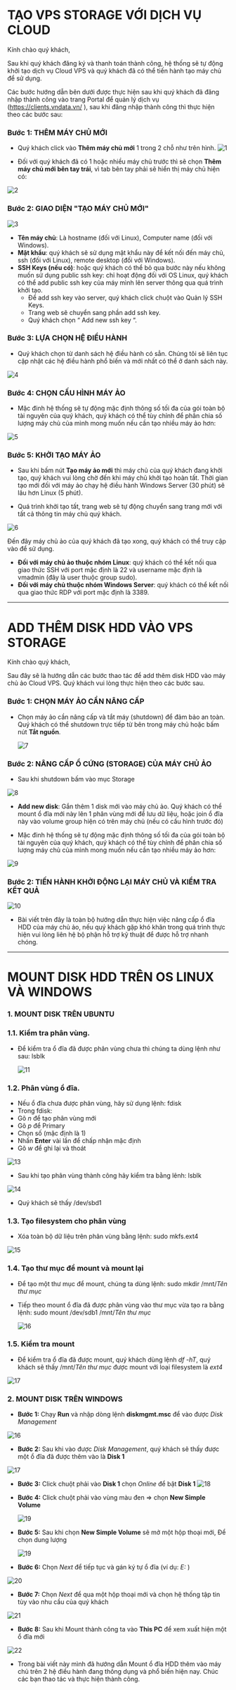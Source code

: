 # TẠO VPS STORAGE VỚI DỊCH VỤ CLOUD

Kính chào quý khách,

Sau khi quý khách đăng ký và thanh toán thành công, hệ thống sẽ tự động khởi tạo dịch vụ Cloud VPS và quý khách đã có thể tiến hành tạo máy chủ để sử dụng.

Các bước hướng dẫn bên dưới được thực hiện sau khi quý khách đã đăng nhập thành công vào trang Portal để quản lý dịch vụ (https://clients.vndata.vn/ ), sau khi đăng nhập thành công thì thực hiện theo các bước sau:

### Bước 1: THÊM MÁY CHỦ MỚI 
- Quý khách click vào **Thêm máy chủ mới** 1 trong 2 chỗ như trên hình.
![1](https://github.com/volevu17/test1/blob/main/%E1%BA%A3nh%201.png?raw=true)

- Đối với quý khách đã có 1 hoặc nhiều máy chủ trước thì sẽ chọn **Thêm máy chủ mới bên tay trái**, vì tab bên tay phải sẽ hiển thị máy chủ hiện có:

 ![2](https://github.com/volevu17/test1/blob/main/%E1%BA%A2nh2.png?raw=true)

### Bước 2: GIAO DIỆN "TẠO MÁY CHỦ MỚI"

 ![3](https://github.com/volevu17/test1/blob/main/3.png?raw=true)

- **Tên máy chủ**: Là hostname (đối với Linux), Computer name (đối với Windows).
- **Mật khẩu**: quý khách sẽ sử dụng mật khẩu này để kết nối đến máy chủ, ssh (đối với Linux), remote desktop (đối với Windows).
- **SSH Keys (nếu có)**: hoặc quý khách có thể bỏ qua bước này nếu không muốn sử dụng public ssh key: chỉ hoạt động đối với OS Linux, quý khách có thể add public ssh key của máy mình lên server thông qua quá trình khởi tạo.
  - Để add ssh key vào server, quý khách click chuột vào Quản lý SSH Keys.
  - Trang web sẽ chuyển sang phần add ssh key.
  - Quý khách chọn “ Add new ssh key “.


### Bước 3: LỰA CHỌN HỆ ĐIỀU HÀNH 
- Quý khách chọn từ danh sách hệ điều hành có sẳn. Chúng tôi sẽ liên tục cập nhật các hệ điều hành phổ biến và mới nhất có thể ở danh sách này.

 ![4](https://github.com/volevu17/test1/blob/main/4.png?raw=true)


### Bước 4: CHỌN CẤU HÌNH MÁY ẢO 

-  Mặc đinh hệ thống sẽ tự động mặc định thông số tối đa của gói toàn bộ tài nguyên của quý khách, quý khách có thể tùy chỉnh để phân chia số lượng máy chủ của mình mong muốn nếu cần tạo nhiều máy ảo hơn:

 ![5](https://github.com/volevu17/test1/blob/main/5.png?raw=true)

### Bước 5: KHỞI TẠO MÁY ẢO 
- Sau khi bấm nút **Tạo máy ảo mới** thì máy chủ của quý khách đang khởi tạo, quý khách vui lòng chờ đến khi máy chủ khởi tạo hoàn tất. Thời gian tạo mới đối với máy ảo chạy hệ điều hành Windows Server (30 phút) sẽ lâu hơn Linux (5 phút).

- Quá trình khởi tạo tất, trang web sẽ tự động chuyển sang trang mới với tất cả thông tin máy chủ quý khách.

 ![6](https://github.com/volevu17/test1/blob/main/6.png?raw=true)

 Đến đây máy chủ ảo của quý khách đã tạo xong, quý khách có thể truy cập vào để sử dụng.

 - **Đối với máy chủ ảo thuộc nhóm Linux**: quý khách có thể kết nối qua giao thức SSH với port mặc định là 22 và username mặc định là vmadmin (đây là user thuộc group sudo).
 - **Đối với máy chủ thuộc nhóm Windows Server**: quý khách có thể kết nối qua giao thức RDP với port mặc định là 3389.



---

# ADD THÊM DISK HDD VÀO VPS STORAGE

Kính chào quý khách,

Sau đây sẽ là hướng dẫn các bước thao tác để add thêm disk HDD vào máy chủ ảo Cloud VPS. Quý khách vui lòng thực hiện theo các bước sau.

### Bước 1: CHỌN MÁY ẢO CẦN NÂNG CẤP

- Chọn máy ảo cần nâng cấp và tắt máy (shutdown) để đảm bảo an toàn. Quý khách có thể shutdown trực tiếp từ bên trong máy chủ hoặc bấm nút **Tắt nguồn**.

   ![7](https://github.com/volevu17/test1/blob/main/7.png?raw=true)


### Bước 2: NÂNG CẤP Ổ CỨNG (STORAGE) CỦA MÁY CHỦ ẢO

- Sau khi shutdown bấm vào mục Storage

 ![8](https://github.com/volevu17/test1/blob/main/8.png?raw=true)

 - **Add new disk**: Gắn thêm 1 disk mới vào máy chủ ảo. Quý khách có thể mount ổ đĩa mới này lên 1 phân vùng mới để lưu dữ liệu, hoặc join ổ đĩa này vào volume group hiện có trên máy chủ (nếu có cấu hình trước đó)

 - Mặc đinh hệ thống sẽ tự động mặc định thông số tối đa của gói toàn bộ tài nguyên của quý khách, quý khách có thể tùy chỉnh để phân chia số lượng máy chủ của mình mong muốn nếu cần tạo nhiều máy ảo hơn:


 ![9](https://github.com/volevu17/test1/blob/main/9.png?raw=true)

 ### Bước 2: TIẾN HÀNH KHỞI ĐỘNG LẠI MÁY CHỦ VÀ KIỂM TRA KẾT QUẢ

 ![10](https://github.com/volevu17/test1/blob/main/10.png?raw=true)

- Bài viết trên đây là toàn bộ hướng dẫn thực hiện việc nâng cấp ổ đĩa HDD của máy chủ ảo, nếu quý khách gặp khó khăn trong quá trình thực hiện vui lòng liên hệ bộ phận hỗ trợ kỹ thuật để được hỗ trợ nhanh chóng.
 ---
 # MOUNT DISK HDD TRÊN OS LINUX VÀ WINDOWS

   ### 1. MOUNT DISK TRÊN UBUNTU
 
### 1.1. Kiểm tra phân vùng.

- Để kiểm tra ổ đĩa đã được phân vùng chưa thì chúng ta dùng lệnh như sau: lsblk

   ![11](https://github.com/volevu17/test1/blob/main/11.png?raw=true)

### 1.2. Phân vùng ổ đĩa.

 - Nếu ổ đĩa chưa được phân vùng, hãy sử dụng lệnh: fdisk
 - Trong fdisk:
  - Gõ *n* để tạo phân vùng mới
  - Gõ *p* để Primary
  - Chọn số (mặc định là 1)
  - Nhấn **Enter** vài lần để chấp nhận mặc định
  - Gõ *w* để ghi lại và thoát

   ![13](https://github.com/volevu17/test1/blob/main/13.png?raw=true)

- Sau khi tạo phân vùng thành công hãy kiểm tra bằng lênh: lsblk

 ![14](https://github.com/volevu17/test1/blob/main/14.png?raw=true)

- Quý khách sẽ thấy /dev/sbd1


### 1.3. Tạo filesystem cho phân vùng 

- Xóa toàn bộ dữ liệu trên phân vùng bằng lệnh: sudo mkfs.ext4

![15](https://github.com/volevu17/test1/blob/main/15.png?raw=true)

### 1.4. Tạo thư mục để mount và mount lại 

 - Để tạo một thư mục để mount, chúng ta dùng lệnh: sudo mkdir /mnt/*Tên thư mục*

 - Tiếp theo mount ổ đĩa đã được phân vùng vào thư mục vừa tạo ra bằng lệnh: sudo mount /dev/sdb1 /mnt/*Tên thư mục*

   ![16](https://github.com/volevu17/test1/blob/main/16.png?raw=true)

### 1.5. Kiểm tra mount

- Để kiểm tra ổ đĩa đã được mount, quý khách dùng lệnh *df -hT*, quý khách sẽ thấy /mnt/*Tên thư mục* được mount với loại filesystem là *ext4*

 ![17](https://github.com/volevu17/test1/blob/main/17.png?raw=true)


### 2. MOUNT DISK TRÊN WINDOWS

- **Bước 1:** Chạy **Run** và nhập dòng lệnh **diskmgmt.msc** để vào được *Disk Management*

![16](https://github.com/vndata-vn/probation/assets/81816026/f5be6447-50c6-42fd-b003-407e6b348403)

- **Bước 2:** Sau khi vào được *Disk Management*, quý khách sẽ thấy được một ổ đĩa đã được thêm vào là **Disk 1**
  
![17](https://github.com/vndata-vn/probation/assets/81816026/f5be6447-50c6-42fd-b003-407e6b348403)

- **Bước 3:** Click chuột phải vào **Disk 1** chọn *Online* để bật **Disk 1**
  ![18](https://github.com/vndata-vn/probation/assets/81816026/f5be6447-50c6-42fd-b003-407e6b348403)

- **Bước 4:** Click chuột phải vào vùng màu đen => chọn **New Simple Volume**

  ![19](https://github.com/vndata-vn/probation/assets/81816026/f5be6447-50c6-42fd-b003-407e6b348403)

- **Bước 5:** Sau khi chọn **New Simple Volume** sẽ mở một hộp thoại mới, Để chọn dung lượng

   ![19](https://github.com/vndata-vn/probation/assets/81816026/f5be6447-50c6-42fd-b003-407e6b348403)

- **Bước 6:** Chọn *Next* để tiếp tục và gán ký tự ổ đĩa (ví dụ: *E:* )

 ![20](https://github.com/vndata-vn/probation/assets/81816026/f5be6447-50c6-42fd-b003-407e6b348403)

- **Bước 7:** Chọn *Next* để qua một hộp thoại mới và chọn hệ thống tập tin tùy vào nhu cầu của quý khách

 ![21](https://github.com/vndata-vn/probation/assets/81816026/f5be6447-50c6-42fd-b003-407e6b348403)

- **Bước 8:** Sau khi Mount thành công ta vào **This PC** để xem xuất hiện một ổ đĩa mới

 ![22](https://github.com/vndata-vn/probation/assets/81816026/f5be6447-50c6-42fd-b003-407e6b348403)
  
- Trong bài viết này mình đã hướng dẫn Mount ổ đĩa HDD thêm vào máy chủ trên 2 hệ điều hành đang thông dụng và phổ biến hiện nay. Chúc các bạn thao tác và thực hiện thành công.












 







